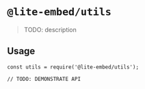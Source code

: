 # `@lite-embed/utils`

> TODO: description

## Usage

```
const utils = require('@lite-embed/utils');

// TODO: DEMONSTRATE API
```

